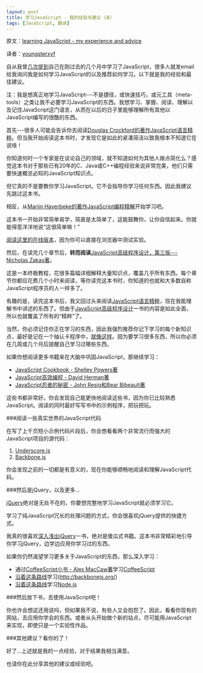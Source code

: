 ```yaml
---
layout: post
title: 学习JavaScript - 我的经验与建议（译）
tags: [JavaScript, 翻译]
---
```


原文：[learning JavaScript - my experience and advice](http://sivers.org/learn-js)

译者：[youngsterxyf](https://github.com/youngsterxyf)

自从我曾[几](http://sivers.org/os)[次](http://sivers.org/srs)[提到](http://sivers.org/prog)自己在刚过去的几个月中学习了JavaScript，很多人就发email给我询问我是如何学习JavaScript的以及推荐如何学习。以下就是我的经验和最佳建议。

注：我是想真正地学习JavaScript---不是捷径，或快速技巧，或元工具（meta-tools）之类让我不必要学习JavaScript的东西。我想学习、掌握、阅读、理解以及记住JavaScript这门语言，从而在以后的日子里能够理解所有其他以JavaScript编写的很酷的东西。

首先---很多人可能会告诉你去阅读[Douglas Crockford的著作JavaScript语言精粹](http://shop.oreilly.com/product/9780596517748.do)。但当我开始阅读这本书时，才发现它是如此的紧凑简洁以致我根本不知道它在说啥！

你知道何时一个专家是在谈论自己的领域，就不知道如何为其他人做点简化么？感觉这本书对于那些已有20年的C、Java或C++编程经验来说非常完美，他们只需要快速概览必知的JavaScript知识点。

但它真的不是要教你学习JavaScript。它不会指导你学习任何东西。因此我建议先跳过这本书。

相反，从[Marijn Haverbeke的著作JavaScript编程精解](http://eloquentjavascript.net/)开始学习吧。

这本书一开始非常简单易学，简直是太简单了，这能鼓舞你，让你自信起来。你就能得意洋洋地说“这很简单嘛！”

[阅读这里的在线版本](http://eloquentjavascript.net/contents.html)，因为你可以直接在浏览器中测试实验。

然后，在读完几个章节后，**转而阅读**[JavaScript高级程序设计，第三版---Nicholas Zakas著](http://www.wrox.com/WileyCDA/WroxTitle/Professional-JavaScript-for-Web-Developers-3rd-Edition.productCd-1118222199.html)。

这是一本终极教程，花很多篇幅详细解释大量知识点，覆盖几乎所有东西。每个章节你都应花费几个小时来阅读，等你读完这本书时，你知道的也就和大多数自称JavaScript程序员的人一样多了。

有趣的是，读完这本书后，我又回过头来阅读[JavaScript语言精粹](http://shop.oreilly.com/product/9780596517748.do)，现在我能理解书中讲述的东西了。但由于[JavaScript高级程序设计](http://www.wrox.com/WileyCDA/WroxTitle/Professional-JavaScript-for-Web-Developers-3rd-Edition.productCd-1118222199.html)一书的内容是如此全面，所以也就覆盖了所有的“精粹”了。

当然，你必须记住你正在学习的东西，因此我强烈推荐你记下学习的每个新知识点，最好是记在一个抽认卡程序中，[就像这样](http://sivers.org/srs)。因为要学习很多东西，所以你必须在几周或几个月后提醒自己学习过哪些东西。

如果你想阅读更多书籍来在大脑中巩固JavaScript，那继续学习：

- [JavaScript Cookbook - Shelley Powers著](http://shop.oreilly.com/product/9780596806149.do)
- [JavaScript高效编程 - David Herman著](http://effectivejs.com/)
- [JavaScript忍者的秘密 - John Resig和Bear Bibeault著](http://www.manning.com/resig/)

这些书都非常好。你会发现自己能更快地阅读这些书，因为你已比较熟悉JavaScript。阅读的同时最好写写书中的示例程序，把玩把玩。

###阅读一些真实世界的JavaScript代码

在写了上千页短小示例代码片段后，你会想看看两个非常流行而强大的JavaScript项目的源代码：

1. [Underscore.js](http://underscorejs.org/docs/underscore.html)
2. [Backbone.js](http://backbonejs.org/docs/backbone.html)

你会发现之前的一切都是有意义的，现在你能够顺畅地阅读和理解JavaScript代码。

###然后是jQuery，以及更多...

[jQuery](http://jquery.com/)绝对是无处不在的，你要想完整地学习JavaScript就必须学习它。

学习了纯JavaScript冗长的处理问题的方式，你会很喜欢jQuery提供的快捷方式。

我真的很喜欢[深入浅出jQuery](http://www.headfirstlabs.com/books/hfjquery/)一书，绝对是傻瓜式书籍。这本书非常精彩地引导你学习jQuery，边学边应用你学习过的东西。

如果你仍然渴望学习更多关于JavaScript的东西，那么深入学习：

- 通过[CoffeeScript小书 - Alex MacCaw著](http://shop.oreilly.com/product/0636920024309.do)学习[CoffeeScript](http://coffeescript.org/)
- [沿着这条路线](http://javascriptissexy.com/learn-backbone-js-completely/)学习(http://backbonejs.org/)
- [沿着这条路线](http://javascriptissexy.com/learn-node-js-completely-and-with-confidence/)学习[Node.js](http://nodejs.org/)

###然后放下书，去使用JavaScript吧！

你也许会想这还用说吗，但如果我不说，有些人又会抱怨了。因此，看看你现有的网站，去应用你学会的东西。或者从头开始做个新的站点，尽可能用JavaScript来实现，即使只是一个实验性作品。

###其他建议？看你的了！

好了...上述就是我的一点经验，对于结果我相当满意。

也请你在此分享其他的建议或经验吧。
